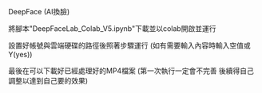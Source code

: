 DeepFace (AI換臉)

將腳本"DeepFaceLab_Colab_V5.ipynb"下載並以colab開啟並運行

設置好帳號與雲端硬碟的路徑後照著步驟運行
(如有需要輸入內容時輸入空值或Y(yes))

最後在可以下載好已經處理好的MP4檔案
(第一次執行一定會不完善 後續得自己調整以達到自己要的效果)

